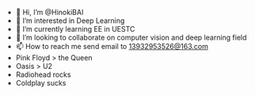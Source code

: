 - 👋 Hi, I’m @HinokiBAI
- 👀 I’m interested in Deep Learning
- 🌱 I’m currently learning EE in UESTC
- 💞️ I’m looking to collaborate on computer vision and deep learning field
- 📫 How to reach me send email to 13932953526@163.com
- Pink Floyd > the Queen
- Oasis > U2
- Radiohead rocks
- Coldplay sucks

<!---
HinokiBAI/HinokiBAI is a ✨ special ✨ repository because its `README.md` (this file) appears on your GitHub profile.
You can click the Preview link to take a look at your changes.
--->
